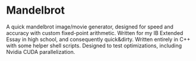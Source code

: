 # Mandelbrot
A quick mandelbrot image/movie generator, designed for speed and accuracy with custom fixed-point arithmetic. Written for my IB Extended Essay in high school, and consequently quick&dirty. Written entirely in C++ with some helper shell scripts. Designed to test optimizations, including Nvidia CUDA parallelization.
